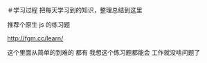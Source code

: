 ＃学习过程
把每天学习到的知识，整理总结到这里



推荐个原生  js 的练习题

http://fgm.cc/learn/ 

这个里面从简单的到难的 都有
我想这个练习题都能会  工作就没啥问题了
